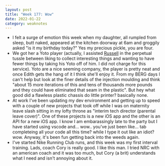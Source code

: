 ```yaml
---
layout: post
title: "Week 177: Wow"
date: 2022-01-22
category: weaknotes
---
```

* I felt a surge of emotion this week when my daughter, all rumpled from sleep, butt naked, appeared at the kitchen doorway at 6am and groggily asked "is it my birthday today?" Yes my precious pickle, you are four.
* We got her a Yoto player (actually, I assisted [Russell](https://russelldavies.typepad.com/planning/) in the perpetual tussle between liking to collect interesting things and wanting to have fewer things by taking his Yoto off of him. I did not charge for this service). Yoto are a nice seeming company, the player is pretty neat and once Edith gets the hang of it I think she'll enjoy it. From my BERG days I can't help but look at the finer details of the injection moulding and think "about 15 more iterations of this and tens of thousands more pounds and they could have eliminated that seam in the plastic". But hey what good did a flawless plastic chassis do little printer? basically none.
* At work I've been updating my dev environment and getting up to speed with a couple of new projects that took off while I was on maternity leave slash sitting in my lofty throne as "interim tech director (parental leave cover)". One of these projects is a new iOS app and the other is an API for a new iOS app. I know I am embarassingly late to the party but I have started using vscode and... wow.. you've just been like... tab completeing all your code all this time? while I type it out like an idiot? wow. Anyway, it's been fun getting back into the weeds again.
* I've started Nike Running Club runs, and this week was my first interval training. Lads, coach Cory is really good. I like this man. I tried NRC with an american coach and it was too much, but Cory (a brit) understands what I need and isn't annoying about it.
